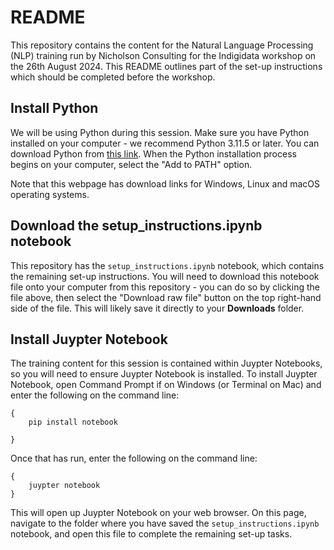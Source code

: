 # README
This repository contains the content for the Natural Language Processing (NLP) training run by Nicholson Consulting for the Indigidata workshop on the 26th August 2024. This README outlines part of the set-up instructions which should be completed before the workshop.


## Install Python
We will be using Python during this session. Make sure you have Python installed on your computer - we recommend Python 3.11.5 or later. You can download Python from [this link](https://www.python.org/downloads/). When the Python installation process begins on your computer, select the "Add to PATH" option.

Note that this webpage has download links for Windows, Linux and macOS operating systems.


## Download the setup_instructions.ipynb notebook
This repository has the `setup_instructions.ipynb` notebook, which contains the remaining set-up instructions. You will need to download this notebook file onto your computer from this repository - you can do so by clicking the file above, then select the "Download raw file" button on the top right-hand side of the file. This will likely save it directly to your **Downloads** folder.


## Install Juypter Notebook 
The training content for this session is contained within Juypter Notebooks, so you will need to ensure Juypter Notebook is installed. To install Juypter Notebook, open Command Prompt if on Windows (or Terminal on Mac) and enter the following on the command line:

````
{
	pip install notebook

}

````

Once that has run, enter the following on the command line:

````
{
	juypter notebook
}
````

This will open up Juypter Notebook on your web browser. On this page, navigate to the folder where you have saved the ``setup_instructions.ipynb`` notebook, and open this file to complete the remaining set-up tasks.

